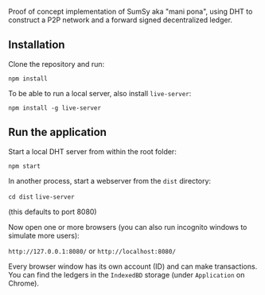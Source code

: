 Proof of concept implementation of SumSy aka "mani pona", using DHT to construct a P2P network and a forward signed decentralized ledger.

## Installation

Clone the repository and run:

`npm install`

To be able to run a local server, also install `live-server`:

`npm install -g live-server`

## Run the application

Start a local DHT server from within the root folder:

`npm start`

In another process, start a webserver from the `dist` directory:

`cd dist`
`live-server`

(this defaults to port 8080)

Now open one or more browsers (you can also run incognito windows to simulate more users):

`http://127.0.0.1:8080/` or `http://localhost:8080/`

Every browser window has its own account (ID) and can make transactions. You can find the ledgers in the `IndexedBD` storage (under `Application` on Chrome).


